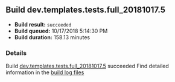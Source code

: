 ## Build dev.templates.tests.full_20181017.5
- **Build result:** `succeeded`
- **Build queued:** 10/17/2018 5:14:30 PM
- **Build duration:** 158.13 minutes
### Details
Build [dev.templates.tests.full_20181017.5](https://winappstudio.visualstudio.com/web/build.aspx?pcguid=a4ef43be-68ce-4195-a619-079b4d9834c2&builduri=vstfs%3a%2f%2f%2fBuild%2fBuild%2f26435) succeeded
Find detailed information in the [build log files](https://uwpctdiags.blob.core.windows.net/buildlogs/dev.templates.tests.full_20181017.5_logs.zip)
